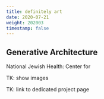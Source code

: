 ```yaml
---
title: definitely art
date: 2020-07-21
weight: 202003
timestamp: false
---
```


## Generative Architecture

National Jewish Health: Center for 

TK: show images

TK: link to dedicated project page
